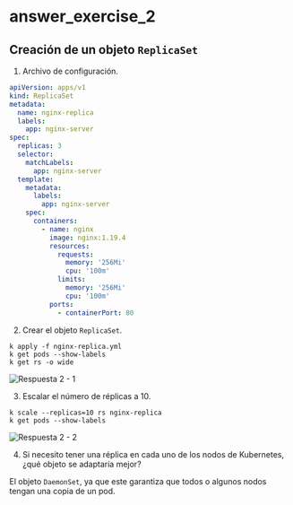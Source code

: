 # answer_exercise_2

## Creación de un objeto `ReplicaSet`

1. Archivo de configuración.

```yml
apiVersion: apps/v1
kind: ReplicaSet
metadata:
  name: nginx-replica
  labels:
    app: nginx-server
spec:
  replicas: 3
  selector:
    matchLabels:
      app: nginx-server
  template:
    metadata:
      labels:
        app: nginx-server
    spec:
      containers:
        - name: nginx
          image: nginx:1.19.4
          resources:
            requests:
              memory: '256Mi'
              cpu: '100m'
            limits:
              memory: '256Mi'
              cpu: '100m'
          ports:
            - containerPort: 80
```

2. Crear el objeto `ReplicaSet`.

```
k apply -f nginx-replica.yml
k get pods --show-labels
k get rs -o wide
```

![Respuesta 2 - 1](https://user-images.githubusercontent.com/10359307/142750800-a1eeae8d-b035-4821-a45f-745814349c92.png)

3. Escalar el número de réplicas a 10.

```
k scale --replicas=10 rs nginx-replica
k get pods --show-labels
```

![Respuesta 2 - 2](https://user-images.githubusercontent.com/10359307/142750803-3c0f8f26-6ded-4f42-973d-0f239d2af33d.png)

4. Si necesito tener una réplica en cada uno de los nodos de Kubernetes,
   ¿qué objeto se adaptaría mejor?

El objeto `DaemonSet`, ya que este garantiza que todos o algunos nodos tengan una copia de un pod.
